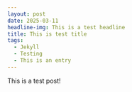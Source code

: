 ```yaml
---
layout: post
date: 2025-03-11
headline-img: This is a test headline
title: This is test title
tags:
  - Jekyll
  - Testing
  - This is an entry
---
```

This is a test post!